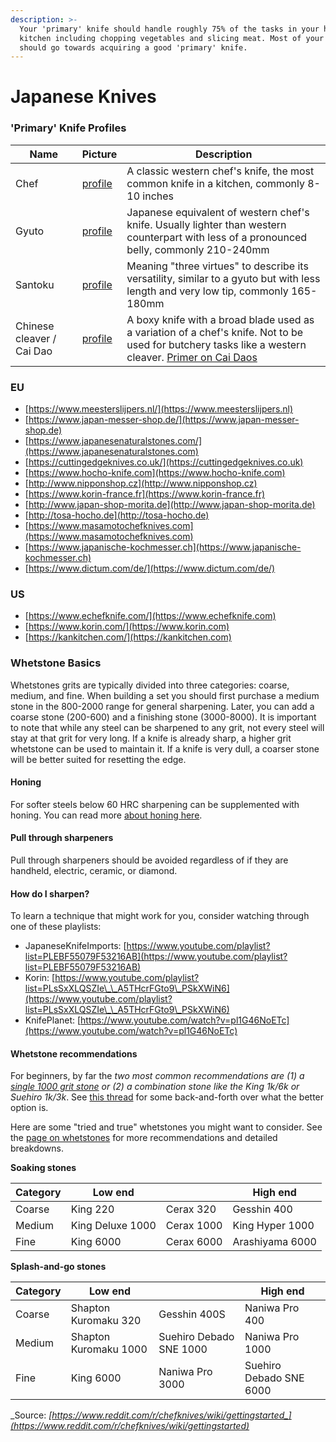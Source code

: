 ```yaml
---
description: >-
  Your 'primary' knife should handle roughly 75% of the tasks in your home
  kitchen including chopping vegetables and slicing meat. Most of your budget
  should go towards acquiring a good 'primary' knife.
---
```


# Japanese Knives

### 'Primary' Knife Profiles

| **Name**                  | **Picture**                                | **Description**                                                                                                                                                                                                                                                                |
| ------------------------- | ------------------------------------------ | ------------------------------------------------------------------------------------------------------------------------------------------------------------------------------------------------------------------------------------------------------------------------------ |
| Chef                      | [profile](https://i.imgur.com/Ez75e6M.png) | A classic western chef's knife, the most common knife in a kitchen, commonly 8-10 inches                                                                                                                                                                                       |
| Gyuto                     | [profile](https://i.imgur.com/tXlw1Tg)     | Japanese equivalent of western chef's knife. Usually lighter than western counterpart with less of a pronounced belly, commonly 210-240mm                                                                                                                                      |
| Santoku                   | [profile](https://i.imgur.com/dmKFXSP)     | Meaning "three virtues" to describe its versatility, similar to a gyuto but with less length and very low tip, commonly 165-180mm                                                                                                                                              |
| Chinese cleaver / Cai Dao | [profile](https://i.imgur.com/I4CcuQQ.png) | A boxy knife with a broad blade used as a variation of a chef's knife. Not to be used for butchery tasks like a western cleaver. [Primer on Cai Daos](https://www.reddit.com/r/chefknives/comments/pamafm/a\_short\_primer\_on\_%E8%8F%9C%E5%88%80\_chinese\_kitchen\_knives/) |

### EU

* [https://www.meesterslijpers.nl/](https://www.meesterslijpers.nl)
* [https://www.japan-messer-shop.de/](https://www.japan-messer-shop.de)
* [https://www.japanesenaturalstones.com/](https://www.japanesenaturalstones.com)
* [https://cuttingedgeknives.co.uk/](https://cuttingedgeknives.co.uk)
* [https://www.hocho-knife.com](https://www.hocho-knife.com)
* [http://www.nipponshop.cz](http://www.nipponshop.cz)
* [https://www.korin-france.fr](https://www.korin-france.fr)
* [http://www.japan-shop-morita.de](http://www.japan-shop-morita.de)
* [http://tosa-hocho.de](http://tosa-hocho.de)
* [https://www.masamotochefknives.com](https://www.masamotochefknives.com)
* [https://www.japanische-kochmesser.ch](https://www.japanische-kochmesser.ch)
* [https://www.dictum.com/de/](https://www.dictum.com/de/)

### US

* [https://www.echefknife.com/](https://www.echefknife.com)
* [https://www.korin.com/](https://www.korin.com)
* [https://kankitchen.com/](https://kankitchen.com)

### Whetstone Basics

Whetstones grits are typically divided into three categories: coarse, medium, and fine. When building a set you should first purchase a medium stone in the 800-2000 range for general sharpening. Later, you can add a coarse stone (200-600) and a finishing stone (3000-8000). It is important to note that while any steel can be sharpened to any grit, not every steel will stay at that grit for very long. If a knife is already sharp, a higher grit whetstone can be used to maintain it. If a knife is very dull, a coarser stone will be better suited for resetting the edge.

#### Honing

For softer steels below 60 HRC sharpening can be supplemented with honing. You can read more [about honing here](https://www.reddit.com/r/chefknives/wiki/honing).

#### Pull through sharpeners

Pull through sharpeners should be avoided regardless of if they are handheld, electric, ceramic, or diamond.

#### How do I sharpen? <a href="wiki_how_do_i_sharpen.3f" id="wiki_how_do_i_sharpen.3f"></a>

To learn a technique that might work for you, consider watching through one of these playlists:

* JapaneseKnifeImports: [https://www.youtube.com/playlist?list=PLEBF55079F53216AB](https://www.youtube.com/playlist?list=PLEBF55079F53216AB)
* Korin: [https://www.youtube.com/playlist?list=PLsSxXLQSZIe\_\_A5THcrFGto9\_PSkXWiN6](https://www.youtube.com/playlist?list=PLsSxXLQSZIe\_\_A5THcrFGto9\_PSkXWiN6)
* KnifePlanet: [https://www.youtube.com/watch?v=pl1G46NoETc](https://www.youtube.com/watch?v=pl1G46NoETc)

#### Whetstone recommendations <a href="wiki_whetstone_recommendations" id="wiki_whetstone_recommendations"></a>

For beginners, by far the _two most common recommendations are (1) a _[_single 1000 grit stone_](https://www.reddit.com/r/chefknives/comments/icuif5/the\_comprehensive\_beginners\_stone\_buying\_guide/)_ or (2) a combination stone like the King 1k/6k or Suehiro 1k/3k_. See [this thread](https://www.reddit.com/r/chefknives/comments/ej66dq/i\_bought\_a\_knife\_now\_what/fcvvu5p?context=3) for some back-and-forth over what the better option is.

Here are some "tried and true" whetstones you might want to consider. See the [page on whetstones](https://www.reddit.com/r/chefknives/wiki/whetstones) for more recommendations and detailed breakdowns.

**Soaking stones**

| Category | Low end          |            | High end        |
| -------- | ---------------- | ---------- | --------------- |
| Coarse   | King 220         | Cerax 320  | Gesshin 400     |
| Medium   | King Deluxe 1000 | Cerax 1000 | King Hyper 1000 |
| Fine     | King 6000        | Cerax 6000 | Arashiyama 6000 |

**Splash-and-go stones**

| Category | Low end               |                         | High end                |
| -------- | --------------------- | ----------------------- | ----------------------- |
| Coarse   | Shapton Kuromaku 320  | Gesshin 400S            | Naniwa Pro 400          |
| Medium   | Shapton Kuromaku 1000 | Suehiro Debado SNE 1000 | Naniwa Pro 1000         |
| Fine     | King 6000             | Naniwa Pro 3000         | Suehiro Debado SNE 6000 |

_Source: _[_https://www.reddit.com/r/chefknives/wiki/gettingstarted_](https://www.reddit.com/r/chefknives/wiki/gettingstarted)__
